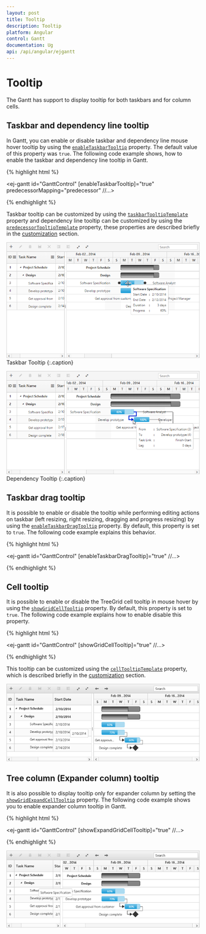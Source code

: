 ```yaml
---
layout: post
title: Tooltip
description: Tooltip
platform: Angular
control: Gantt
documentation: Ug
api: /api/angular/ejgantt
---
```


# Tooltip

The Gantt has support to display tooltip for both taskbars and for column cells.

## Taskbar and dependency line tooltip

In Gantt, you can enable or disable taskbar and dependency line mouse hover tooltip by using the [`enableTaskbarTooltip`](/api/angular/ejgantt#members:enabletaskbartooltip) property. The default value of this property was `true`. The following code example shows, how to enable the taskbar and dependency line tooltip in Gantt.

{% highlight html %}

<ej-gantt id="GanttControl" [enableTaskbarTooltip]="true"
    predecessorMapping="predecessor"
    //...>
</ej-gantt>

{% endhighlight %}

Taskbar tooltip can be customized by using the [`taskbarTooltipTemplate`](/api/angular/ejgantt#members:taskbartooltiptemplate) property and  dependency line tooltip can be customized by using the [`predecessorTooltipTemplate`](/api/angular/ejgantt#members:predecessortooltiptemplate) property, these properties are described briefly in the [customization](/angular/gantt/customizations) section.

![](Tooltip_images/Tooltip_img3.png)
Taskbar Tooltip
{:.caption}

![](Tooltip_images/Tooltip_img4.png)
Dependency Tooltip
{:.caption}

## Taskbar drag tooltip

It is possible to enable or disable the tooltip while performing editing actions on taskbar (left resizing, right resizing, dragging and progress resizing) by using the [`enableTaskbarDragTooltip`](/api/angular/ejgantt#members:enabletaskbardragtooltip) property. By default, this property is set to `true`. The following code example explains this behavior.

{% highlight html %}

<ej-gantt id="GanttControl" [enableTaskbarDragTooltip]="true"
    //...>
</ej-gantt>

{% endhighlight %}


## Cell tooltip

It is possible to enable or disable the TreeGrid cell tooltip in mouse hover by using the [`showGridCellTooltip`](/api/angular/ejgantt#members:showgridcelltooltip) property. By default, this property is set to `true`. The following code example explains how to enable disable this property.

{% highlight html %}

<ej-gantt id="GanttControl" [showGridCellTooltip]="true"
    //...>
</ej-gantt>

{% endhighlight %}

This tooltip can be customized using the [`cellTooltipTemplate`](/api/angular/ejgantt#members:celltooltiptemplate) property, which is described briefly in the [customization](/angular/gantt/customizations) section.

![](Tooltip_images/Tooltip_img1.png)

## Tree column (Expander column) tooltip 

It is also possible to display tooltip only for expander column by setting the [`showGridExpandCellTooltip`](/api/angular/ejgantt#members:showgridexpandcelltooltip) property. The following code example shows you to enable expander column tooltip in Gantt.

{% highlight html %}

<ej-gantt id="GanttControl" [showExpandGridCellTooltip]="true"
    //...>
</ej-gantt>

{% endhighlight %}

![](Tooltip_images/Tooltip_img2.png)
